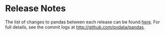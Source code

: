 Release Notes
=============

The list of changes to pandas between each release can be found
[here](http://pandas.pydata.org/pandas-docs/stable/whatsnew.html). For full
details, see the commit logs at http://github.com/pydata/pandas.
